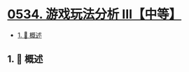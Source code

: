 # [0534. 游戏玩法分析 III【中等】](https://github.com/Tdahuyou/TNotes.leetcode/tree/main/notes/0534.%20%E6%B8%B8%E6%88%8F%E7%8E%A9%E6%B3%95%E5%88%86%E6%9E%90%20III%E3%80%90%E4%B8%AD%E7%AD%89%E3%80%91)

<!-- region:toc -->

- [1. 📝 概述](#1--概述)

<!-- endregion:toc -->

## 1. 📝 概述
